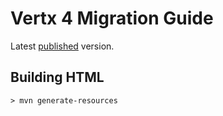 # Vertx 4 Migration Guide

Latest [published](https://vert-x3.github.io/vertx-4-migration-guide/index.html) version.

## Building HTML

```
> mvn generate-resources
```
